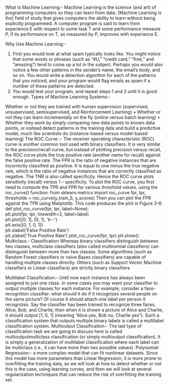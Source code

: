 What Is Machine Learning:- 
Machine Learning is the science (and art) of programming computers so they can learn from data. 
[Machine Learning is the] field of study that gives computers the ability to learn without being explicitly programmed. 
A computer program is said to learn from experience E with respect to some task T and some performance measure P,
if its performance on T, as measured by P, improves with experience E. 

Why Use Machine Learning:-

1. First you would look at what spam typically looks like. You might notice that some words or 
phrases (such as “4U,” “credit card,” “free,” and “amazing”) tend to come up a lot in the subject.
Perhaps you would also notice a few other patterns in the sender’s name, the email’s body, and so on.
 You would write a detection algorithm for each of the patterns that you noticed, 
 and your program would flag emails as spam if a number of these patterns are detected. 
 3. You would test your program, and repeat steps 1 and 2 until it is good enough.
 Types of Machine Learning Systems:-
 
 Whether or not they are trained with human supervision (supervised,
 unsupervised, semisupervised, and Reinforcement Learning) • Whether or not they can learn incrementally on the fly (online versus batch learning) • Whether they work by simply comparing new data points to known data points, or instead detect patterns in the training data and build a predictive model,
 much like scientists do (instance-based versus model-based learning) 
 The ROC Curve :-
 The receiver operating characteristic (ROC) curve is another common tool used with binary classifiers. It is very similar to the precision/recall curve, but instead of plotting precision versus recall, the ROC curve plots the true positive rate (another name for recall) against the false positive rate. The FPR is the ratio of negative instances that are incorrectly classified as positive. It is equal to one minus the true negative rate, which is the ratio of negative instances that are correctly classified as negative. The TNR is also called specificity. Hence the ROC curve plots sensitivity (recall) versus 1 – specificity. To plot the ROC curve, you first need to compute the TPR and FPR for various threshold values, using the roc_curve() function:
from sklearn.metrics import roc_curve
fpr, tpr, thresholds = roc_curve(y_train_5, y_scores) Then you can plot the FPR against the TPR using Matplotlib. This code produces the plot in Figure 3-6:
def plot_roc_curve(fpr, tpr, label=None):  
plt.plot(fpr, tpr, linewidth=2, label=label)   
plt.plot([0, 1], [0, 1], 'k--')   
plt.axis([0, 1, 0, 1])  
plt.xlabel('False Positive Rate')  
plt.ylabel('True Positive Rate')
plot_roc_curve(fpr, tpr)
plt.show()
Multiclass:- Classification Whereas binary classifiers distinguish between two classes, multiclass classifiers (also called multinomial classifiers) can distinguish between more than two classes.
Some algorithms (such as Random Forest classifiers or naive Bayes classifiers) are capable of handling multiple classes directly.
 Others (such as Support Vector Machine classifiers or Linear classifiers) are strictly binary classifiers
 
 Multilabel Classification:-
 Until now each instance has always been assigned to just one class. In some cases you may want your classifier to output multiple classes for each instance. For example, consider a face-recognition classifier: what should it do if it recognizes several people on the same picture? Of course it should attach one label per person it recognizes. Say the classifier has been trained to recognize three faces, Alice, Bob, and Charlie; then when it is shown a picture of Alice and Charlie, it should output [1, 0, 1] (meaning “Alice yes, Bob no, Charlie yes”). Such a classification system that outputs multiple binary labels is called a multilabel classification system.
Multioutput Classification:-
The last type of classification task we are going to discuss here is called multioutputmulticlass classification (or simply multioutput classification). It is simply a generalization of multilabel classification where each label can be multiclass (i.e., it can have more than two possible values). 
 Polynomial Regression:- a more complex model that can fit nonlinear datasets. Since this model has more parameters than Linear Regression, it is more prone to overfitting the training data, so we will look at how to detect whether or not this is the case, using learning curves, and then we will look at several regularization techniques that can reduce the risk of overfitting the training set. 
